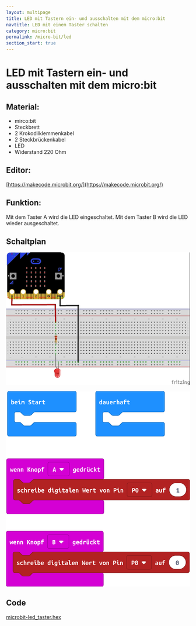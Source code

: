 ```yaml
---
layout: multipage
title: LED mit Tastern ein- und ausschalten mit dem micro:bit
navtitle: LED mit einem Taster schalten
category: micro:bit
permalink: /micro-bit/led
section_start: true
---
```

# LED mit Tastern ein- und ausschalten mit dem micro:bit

## Material:

+ mirco:bit
+ Steckbrett
+ 2 Krokodilklemmenkabel
+ 2 Steckbrückenkabel
+ LED
+ Widerstand 220 Ohm

## Editor:

[https://makecode.microbit.org/](https://makecode.microbit.org/)

## Funktion:

Mit dem Taster A wird die LED eingeschaltet. Mit dem Taster B wird die LED wieder ausgeschaltet.

## Schaltplan

![](images/mircobit_led_taster_Steckplatine.jpg)

![](images/microbit-Screenshot_led_taster.png)

## Code
[microbit-led_taster.hex](appendix/microbit-led_taster.hex)
